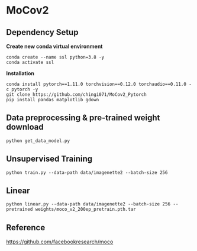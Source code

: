 # MoCov2

## Dependency Setup

**Create new conda virtual environment**

```
conda create --name ssl python=3.8 -y
conda activate ssl
```

**Installation**

```
conda install pytorch==1.11.0 torchvision==0.12.0 torchaudio==0.11.0 -c pytorch -y
git clone https://github.com/chingi071/MoCov2_Pytorch
pip install pandas matplotlib gdown
```

## Data preprocessing & pre-trained weight download

```
python get_data_model.py
```

## Unsupervised Training

```
python train.py --data-path data/imagenette2 --batch-size 256
```

## Linear 

```
python linear.py --data-path data/imagenette2 --batch-size 256 --pretrained weights/moco_v2_200ep_pretrain.pth.tar
```

## Reference

https://github.com/facebookresearch/moco
